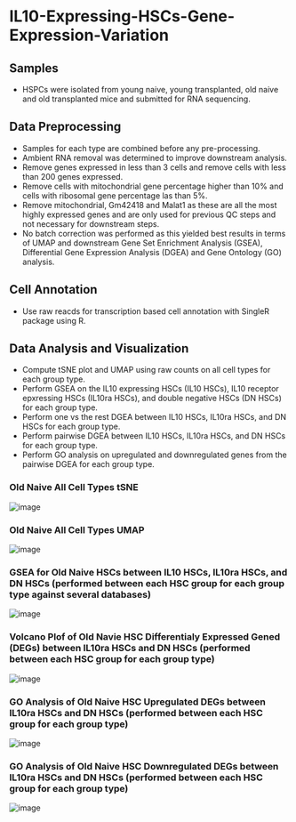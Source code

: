 # IL10-Expressing-HSCs-Gene-Expression-Variation

## Samples
- HSPCs were isolated from young naive, young transplanted, old naive and old transplanted mice and submitted for RNA sequencing.

## Data Preprocessing
- Samples for each type are combined before any pre-processing.
- Ambient RNA removal was determined to improve downstream analysis.
- Remove genes expressed in less than 3 cells and remove cells with less than 200 genes expressed.
- Remove cells with mitochondrial gene percentage higher than 10% and cells with ribosomal gene percentage las than 5%.
- Remove mitochondrial, Gm42418 and Malat1 as these are all the most highly expressed genes and are only used for previous QC steps and not necessary for downstream steps.
- No batch correction was performed as this yielded best results in terms of UMAP and downstream Gene Set Enrichment Analysis (GSEA), Differential Gene Expression Analysis (DGEA) and Gene Ontology (GO) analysis.

## Cell Annotation
- Use raw reacds for transcription based cell annotation with SingleR package using R.

## Data Analysis and Visualization
- Compute tSNE plot and UMAP using raw counts on all cell types for each group type.
- Perform GSEA on the IL10 expressing HSCs (IL10 HSCs), IL10 receptor epxressing HSCs (IL10ra HSCs), and double negative HSCs (DN HSCs) for each group type.
- Perform one vs the rest DGEA between IL10 HSCs, IL10ra HSCs, and DN HSCs for each group type.
- Perform pairwise DGEA between IL10 HSCs, IL10ra HSCs, and DN HSCs for each group type.
- Perform GO analysis on upregulated and downregulated genes from the pairwise DGEA for each group type.
### Old Naive All Cell Types tSNE
![image](https://user-images.githubusercontent.com/112181040/203366708-9a753a9d-60f2-4b1c-a8b6-89394fc6b604.png)
### Old Naive All Cell Types UMAP
![image](https://user-images.githubusercontent.com/112181040/203364268-05ef6375-6a6a-4ffd-b075-7328f1aa8563.png)
### GSEA for Old Naive HSCs between IL10 HSCs, IL10ra HSCs, and DN HSCs (performed between each HSC group for each group type against several databases)
![image](https://user-images.githubusercontent.com/112181040/203365360-49b7d123-764f-48df-a007-e2b3cb237db7.png)
### Volcano Plof of Old Navie HSC Differentialy Expressed Gened (DEGs) between IL10ra HSCs and DN HSCs (performed between each HSC group for each group type)
![image](https://user-images.githubusercontent.com/112181040/203365886-14f3a93f-890d-4526-aee8-0931015ae2fd.png)
### GO Analysis of Old Naive HSC Upregulated DEGs between IL10ra HSCs and DN HSCs (performed between each HSC group for each group type)
![image](https://user-images.githubusercontent.com/112181040/203365918-60976e5a-7f60-4e4e-b29d-1aa504a94747.png)
### GO Analysis of Old Naive HSC Downregulated DEGs between IL10ra HSCs and DN HSCs (performed between each HSC group for each group type)
![image](https://user-images.githubusercontent.com/112181040/203366444-04841ef0-df31-46c7-8b31-666f02efa6c2.png)
